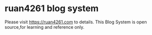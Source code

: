 # ruan4261 blog system
Please visit https://ruan4261.com to details.
This Blog System is open source,for learning and reference only.
